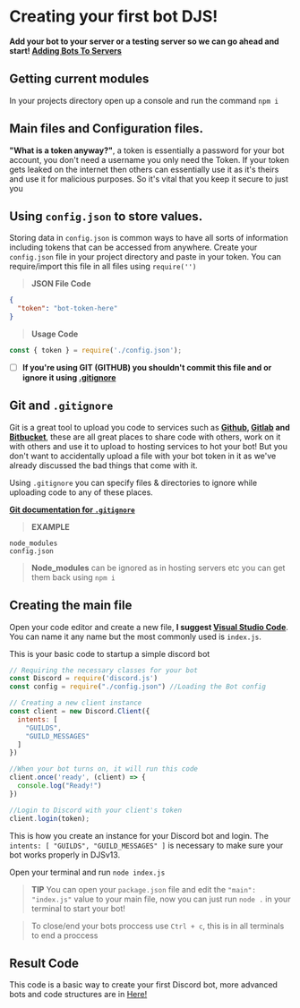 # Creating your first bot DJS!
**Add your bot to your server or a testing server so we can go ahead and start! [Adding Bots To Servers](https://discordjs.guide/preparations/adding-your-bot-to-servers.html#bot-invite-links)**

## Getting current modules
In your projects directory open up a console and run the command `npm i`

## Main files and Configuration files.
**"What is a token anyway?"**, a token is essentially a password for your bot account, you don't need a username you only need the Token. If your token gets leaked on the internet then others can essentially use it as it's theirs and use it for malicious purposes. So it's vital that you keep it secure to just you

## Using `config.json` to store values.
Storing data in `config.json` is common ways to have all sorts of information including tokens that can be accessed from anywhere. Create your `config.json` file in your project directory and paste in your token. You can require/import this file in all files using `require('')`
> **JSON File Code**
```json
{
  "token": "bot-token-here"
}
```
> **Usage Code**
```javascript
const { token } = require('./config.json');
```
- [ ] **If you're using GIT (GITHUB) you shouldn't commit this file and or ignore it using [.gitignore]()**

## Git and `.gitignore`
Git is a great tool to upload you code to services such as  **[Github](), [Gitlab]() and [Bitbucket]()**, these are all great places to share code with others, work on it with others and use it to upload to hosting services to hot your bot! But you don't want to accidentally upload a file with your bot token in it as we've already discussed the bad things that come with it. 

Using `.gitignore` you can specify files & directories to ignore while uploading code to any of these places. 

**[Git documentation for `.gitignore`]()**
> **EXAMPLE**
```git
node_modules
config.json
```
> **Node_modules** can be ignored as in hosting servers etc you can get them back using `npm i`

## Creating the main file
Open your code editor and create a new file, **I suggest [Visual Studio Code](https://code.visualstudio.com/download)**. You can name it any name but the most commonly used is `index.js`.

This is your basic code to startup a simple discord bot
```javascript
// Requiring the necessary classes for your bot
const Discord = require('discord.js')
const config = require("./config.json") //Loading the Bot config

// Creating a new client instance
const client = new Discord.Client({
  intents: [
    "GUILDS",
    "GUILD_MESSAGES"
  ]
})

//When your bot turns on, it will run this code 
client.once('ready', (client) => {
  console.log("Ready!")
})

//Login to Discord with your client's token
client.login(token);
```
This is how you create an instance for your Discord bot and login. The `intents: [ "GUILDS", "GUILD_MESSAGES" ]` is necessary to make sure your bot works properly in DJSv13.

Open your terminal and run `node index.js` 

> **TIP**
> You can open your `package.json` file and edit the `"main": "index.js"` value to your main file, now you can just run `node .` in your terminal to start your bot!

> To close/end your bots proccess use `Ctrl + c`, this is in all terminals to end a proccess

## Result Code
This code is a basic way to create your first Discord bot, more advanced bots and code structures are in [Here!](https://github.com/DJS-Support/DJS-v13-Support/tree/main/DJS-V13/code-samples)



